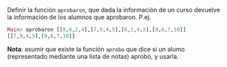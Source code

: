 Definir la función `aprobaron`, que dada la información de un curso devuelve la información de los alumnos que aprobaron. P.ej.

```Haskell
Main> aprobaron [[8,6,2,4],[7,9,4,5],[6,2,4,2],[9,6,7,10]]
[[7,9,4,5],[9,6,7,10]]
```

**Nota**: asumir que existe la función `aprobo` que dice si un alumo (representado mediante una lista de notas) aprobó, y usarla.